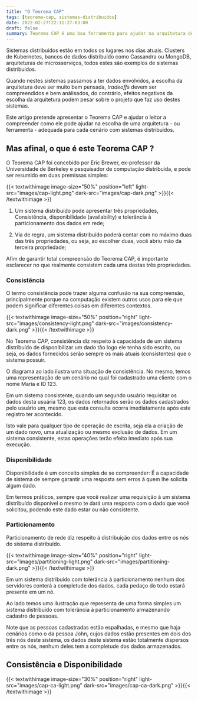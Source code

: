 ```yaml
---
title: "O Teorema CAP"
tags: [teorema-cap, sistemas-distribuidos]
date: 2022-02-27T22:11:27-03:00
draft: false
summary: Teorema CAP é uma boa ferramenta para ajudar na arquitetura de sistemas distribuídos, como microsserviços, e neste artigo abordaremos o mesmo primeiramente de forma teórica e posteriormente de forma prática.
---
```


Sistemas distribuídos estão em todos os lugares nos dias atuais. Clusters de Kubernetes, bancos de dados distribuído como Cassandra ou MongoDB, arquiteturas de microsserviços, todos estes são exemplos de sistemas distribuídos.

Quando nestes sistemas passamos a ter dados envolvidos, a escolha da arquitetura deve ser muito bem pensada, _tradeoffs_ devem ser compreendidos e bem análisados, do contrário, efeitos negativos da escolha da arquitetura podem pesar sobre o projeto que faz uso destes sistemas.

Este artigo pretende apresentar o Teorema CAP e ajudar o leitor a compreender como ele pode ajudar na escolha de uma arquitetura - ou ferramenta - adequada para cada cenário com sistemas distribuídos.

## Mas afinal, o que é este Teorema CAP ?

O Teorema CAP foi concebido por Eric Brewer, ex-professor da Universidade de Berkeley e pesquisador de computação distribuída, e pode ser resumido em duas premissas simples:

{{< textwithimage image-size="50%" position="left" light-src="images/cap-light.png" dark-src="images/cap-dark.png" >}}{{< /textwithimage >}}

1. Um sistema distribuído pode apresentar três propriedades, Consistência, disponibilidade (availability) e tolerância à particionamento dos dados em rede;

2. Via de regra, um sistema distribuído poderá contar com no máximo duas das três propriedades, ou seja, ao escolher duas, você abriu mão da terceira propriedade;

Afim de garantir total compreensão do Teorema CAP, é importante esclarecer no que realmente consistem cada uma destas três propriedades.

### Consistência

O termo consistência pode trazer alguma confusão na sua compreensão, principalmente porque na computação existem outros usos para ele que podem significar diferentes coisas em diferentes contextos.

{{< textwithimage image-size="50%" position="right" light-src="images/consistency-light.png" dark-src="images/consistency-dark.png" >}}{{< /textwithimage >}}

No Teorema CAP, consistência diz respeito à capacidade de um sistema distribuído de disponibilizar um dado tão logo ele tenha sido escrito, ou seja, os dados fornecidos serão sempre os mais atuais (consistentes) que o sistema possuir.

O diagrama ao lado ilustra uma situação de consistência. No mesmo, temos uma representação de um cenário no qual foi cadastrado uma cliente com o nome Maria e ID 123.

Em um sistema consistente, quando um segundo usuário requisitar os dados desta usuária 123, os dados retornados serão os dados cadastrados pelo usuário um, mesmo que esta consulta ocorra imediatamente após este registro ter acontecido.

Isto vale para qualquer tipo de operação de escrita, seja ela a criação de um dado novo, uma atualização ou mesmo exclusão de dados. Em um sistema consistente, estas operações terão efeito imediato após sua execução.

### Disponibilidade

Disponibilidade é um conceito simples de se compreender: É a capacidade de sistema de sempre garantir uma resposta sem erros à quem lhe solicita algum dado.

Em termos práticos, sempre que você realizar uma requisição à um sistema distribuído disponível o mesmo te dará uma resposta com o dado que você solicitou, podendo este dado estar ou não consistente.

### Particionamento

Particionamento de rede diz respeito à distribuição dos dados entre os nós do sistema distribuído.

{{< textwithimage image-size="40%" position="right" light-src="images/partitioning-light.png" dark-src="images/partitioning-dark.png" >}}{{< /textwithimage >}}

Em um sistema distribuído com tolerância à particionamento nenhum dos servidores conterá a completude dos dados, cada pedaço do todo estará presente em um nó.

Ao lado temos uma ilustração que representa de uma forma simples um sistema distribuído com tolerância à particionamento armazenando cadastro de pessoas.

Note que as pessoas cadastradas estão espalhadas, e mesmo que haja cenários como o da pessoa John, cujos dados estão presentes em dois dos três nós deste sistema, os dados deste sistema estão totalmente dispersos entre os nós, nenhum deles tem a completude dos dados armazenados.

## Consistência e Disponibilidade

{{< textwithimage image-size="30%" position="right" light-src="images/cap-ca-light.png" dark-src="images/cap-ca-dark.png" >}}{{< /textwithimage >}}


